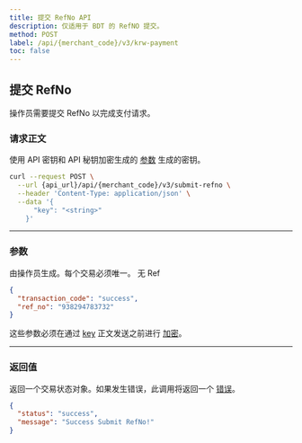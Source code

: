 ```yaml
---
title: 提交 RefNo API
description: 仅适用于 BDT 的 RefNO 提交。
method: POST
label: /api/{merchant_code}/v3/krw-payment
toc: false
---
```


<x-row>
<x-col class="md:max-w-lg">

## 提交 RefNo
操作员需要提交 RefNo 以完成支付请求。

### 请求正文

<x-properties>
  <x-property name="key" type="string" required>
  
  使用 API 密钥和 API 秘钥加密生成的 [参数](#parameters) 生成的密钥。
  </x-property>
</x-properties>

</x-col>
<x-col sticky>

```bash title="cURL"
curl --request POST \
  --url {api_url}/api/{merchant_code}/v3/submit-refno \
  --header 'Content-Type: application/json' \
  --data '{
      "key": "<string>"
    }'
```

</x-col>
</x-row>

--- 

<x-row>
<x-col class="md:max-w-lg">

### 参数

<x-properties>
  <x-property name="transaction_code" type="string" required>
    由操作员生成。每个交易必须唯一。
  </x-property>
  <x-property name="ref_no" type="string" required>
    无 Ref
  </x-property>
</x-properties>

</x-col>
<x-col sticky>


```json title="参数对象"
{
  "transaction_code": "success",
  "ref_no": "938294783732"
}
```

这些参数必须在通过 [key](#request-body) 正文发送之前进行 [加密](/api/authentication)。

</x-col>
</x-row>

---

<x-row>
<x-col class="lg:max-w-md">

### 返回值

返回一个交易状态对象。如果发生错误，此调用将返回一个 [错误](/api/errors)。

</x-col>
<x-col sticky>

```json title="响应"
{
  "status": "success",
  "message": "Success Submit RefNo!"
}

```

</x-col>
</x-row>